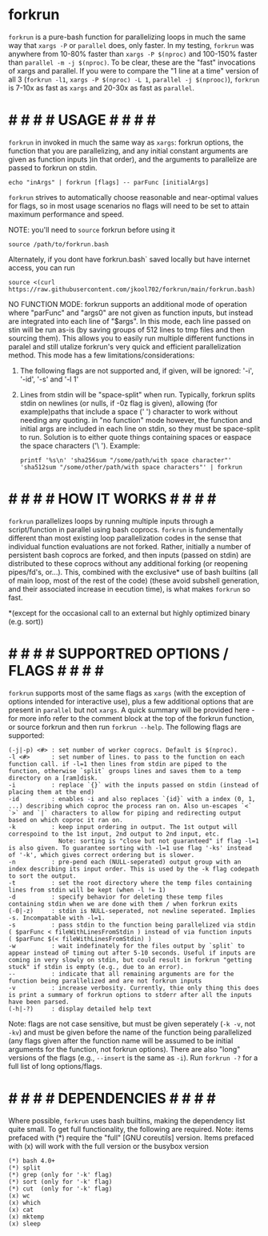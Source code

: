# forkrun

`forkrun` is a pure-bash function for parallelizing loops in much the same way that `xargs -P` or `parallel` does, only faster. In my testing, `forkrun` was anywhere from 10-80% faster than `xargs -P $(nproc)` and 100-150% faster than `parallel -m -j $(nproc)`. To be clear, these are the "fast" invocations of xargs and parallel. If you were to compare the "1 line at a time" version of all 3 (`forkrun -l1`, `xargs -P $(nproc) -L 1`, `parallel -j $(nprooc)`), `forkrun` is 7-10x as fast as `xargs` and 20-30x as fast as `parallel`.


# # # # # USAGE # # # # #

`forkrun` in invoked in much the same way as `xargs`: forkrun options, the function that you are parallelizing, and any initial constant arguments are given as function inputs )in that order), and the arguments to parallelize are passed to forkrun on stdin.

    echo "inArgs" | forkrun [flags] -- parFunc [initialArgs]

`forkrun` strives to automatically choose reasonable and near-optimal values for flags, so in most usage scenarios no flags will need to be set to attain maximum performance and speed.

NOTE: you'll need to `source` forkrun before using it

    source /path/to/forkrun.bash
    
Alternately, if you dont have forkrun.bash` saved locally but have internet access, you can run
    
    source <(curl https://raw.githubusercontent.com/jkool702/forkrun/main/forkrun.bash)
    
NO FUNCTION MODE: forkrun supports an additional mode of operation where "parFunc" and "args0" are not given as function inputs, but instead are integrated into each line of "$args". In this mode, each line passed on stin will be run as-is (by saving groups of 512 lines to tmp files and then sourcing them). This allows you to easily run multiple different functions in paralel and still utalize forkrun's very quick and efficient parallelization method. This mode has a few limitations/considerations:

1. The following flags are not supported and, if given, will be ignored: '-i', '-id', '-s' and '-l 1'
2. Lines from stdin will be "space-split" when run. Typically, forkrun splits stdin on newlines (or nulls, if -0z flag is given), allowing (for example)paths that include a space (' ') character to work without needing any quoting. in "no function" mode however, the function and initial args are included in each line on stdin, so they must be space-split to run. Solution is to either quote things containing spaces or easpace the space characters ('\ '). Example:


     `printf '%s\n' 'sha256sum "/some/path/with space character"' 'sha512sum "/some/other/path/with space characters"' | forkrun`


# # # # # HOW IT WORKS # # # # #

`forkrun` parallelizes loops by running multiple inputs through a script/function in parallel using bash coprocs. `forkrun` is fundementally different than most existing loop parallelization codes in the sense that individual function evaluations are not forked. Rather, initially a number of persistent bash coprocs are forked, and then inputs (passed on stdin) are distributed to these coprocs without any additional forking (or reopening pipes/fd's, or...). This,  combined with the exclusive* use of bash builtins (all of main loop, most of the rest of the code) (these avoid subshell generation, and their associated increase in eecution time), is what makes `forkrun` so fast. 

*(except for the occasional call to an external but highly optimized binary (e.g. sort))


# # # # # SUPPORTRED OPTIONS / FLAGS # # # # #

`forkrun` supports most of the same flags as `xargs` (with the exception of options intended for interactive use), plus a few additional options that are present in `parallel` but not `xargs`. A quick summary will be provided here - for more info refer to the comment block at the top of the forkrun function, or source forkrun and then run `forkrun --help`. The following flags are supported:

    
    (-j|-p) <#> : set number of worker coprocs. Default is $(nproc).
    -l <#>      : set number of lines. to pass to the function on each function call. if -l=1 then lines from stdin are piped to the function, otherwise `split` groups lines and saves them to a temp directory on a [ram]disk.
    -i          : replace `{}` with the inputs passed on stdin (instead of placing them at the end)
    -id         : enables -i and also replaces `{id}` with a index (0, 1, ...) describing which coproc the process ran on. Also un-escapes `<` `>` and `|` characters to allow for piping and redirecting output based on which coproc it ran on.
    -k          : keep input ordering in output. The 1st output will correspoind to the 1st input, 2nd output to 2nd input, etc. 
                  Note: sorting is "close but not guaranteed" if flag -l=1 is also given. To guarantee sorting with -l=1 use flag '-ks' instead of '-k', which gives correct ordering but is slower.
    -n          : pre-pend each (NULL-seperated) output group with an index describing its input order. This is used by the -k flag codepath to sort the output.
    -t          : set the root directory where the temp files containing lines from stdin will be kept (when -l != 1)
    -d          : specify behavior for deleting these temp files containing stdin when we are done with them / when forkrun exits
    (-0|-z)     : stdin is NULL-seperated, not newline seperated. Implies -s. Incompatable with -l=1.
    -s          : pass stdin to the function being parallelized via stdin ( $parFunc < fileWithLinesFromStdin ) instead of via function inputs  ( $parFunc $(< fileWithLinesFromStdin) )
    -w          : wait indefinately for the files output by `split` to appear instead oF timing out after 5-10 seconds. Useful if inputs are coming in very slowly on stdin, but could result in forkrun "getting stuck" if stdin is empty (e.g., due to an error).
    --          : indicate that all remaining arguments are for the function being parallelized and are not forkrun inputs
    -v          : increase verbosity. Currently, thie only thing this does is print a summary of forkrun options to stderr after all the inputs have been parsed.
    (-h|-?)     : display detailed help text
    
Note: flags are not case sensitive, but must be given seperately (`-k -v`, not `-kv`) and must be given before the name of the function being parallelized (any flags given after the function name will be assumed to be initial arguments for the function, not forkrun options). There are also "long" versions of the flags (e.g., `--insert` is the same as `-i`). Run `forkrun -?` for a full list of long options/flags.
    

# # # # # DEPENDENCIES # # # # #

Where possible, `forkrun` uses bash builtins, making the dependency list quite small. To get full functionality, the following are required. Note: items prefaced with (\*)  require the "full" [GNU coreutils] version. Items prefaced with (x) will work with the full version or the busybox version

    (*) bash 4.0+
    (*) split
    (*) grep (only for '-k' flag)
    (*) sort (only for '-k' flag)
    (*) cut  (only for '-k' flag)
    (x) wc
    (x) which
    (x) cat
    (x) mktemp
    (x) sleep
    
